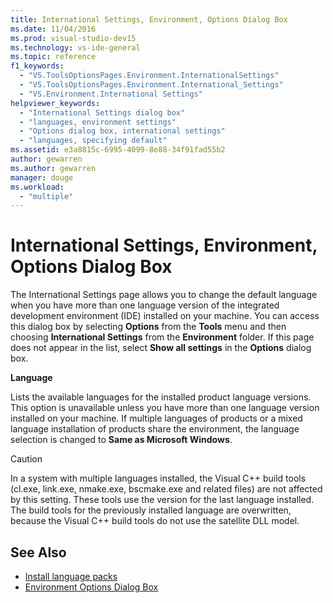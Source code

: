 ```yaml
---
title: International Settings, Environment, Options Dialog Box
ms.date: 11/04/2016
ms.prod: visual-studio-dev15
ms.technology: vs-ide-general
ms.topic: reference
f1_keywords:
  - "VS.ToolsOptionsPages.Environment.InternationalSettings"
  - "VS.ToolsOptionsPages.Environment.International_Settings"
  - "VS.Environment.International Settings"
helpviewer_keywords:
  - "International Settings dialog box"
  - "languages, environment settings"
  - "Options dialog box, international settings"
  - "languages, specifying default"
ms.assetid: e3a8815c-6995-4099-8e88-34f91fad55b2
author: gewarren
ms.author: gewarren
manager: douge
ms.workload:
  - "multiple"
---
```

# International Settings, Environment, Options Dialog Box

The International Settings page allows you to change the default language when you have more than one language version of the integrated development environment (IDE) installed on your machine. You can access this dialog box by selecting **Options** from the **Tools** menu and then choosing **International Settings** from the **Environment** folder. If this page does not appear in the list, select **Show all settings** in the **Options** dialog box.

**Language**

Lists the available languages for the installed product language versions. This option is unavailable unless you have more than one language version installed on your machine. If multiple languages of products or a mixed language installation of products share the environment, the language selection is changed to **Same as Microsoft Windows**.

> [!CAUTION]
> In a system with multiple languages installed, the Visual C++ build tools (cl.exe, link.exe, nmake.exe, bscmake.exe and related files) are not affected by this setting. These tools use the version for the last language installed. The build tools for the previously installed language are overwritten, because the Visual C++ build tools do not use the satellite DLL model.

## See Also

- [Install language packs](../../install/install-visual-studio.md#step-6---install-language-packs-optional)
- [Environment Options Dialog Box](../../ide/reference/environment-options-dialog-box.md)